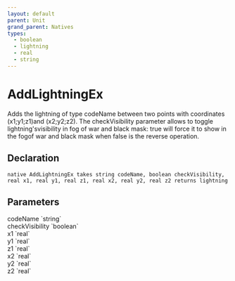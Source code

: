 ```yaml
---
layout: default
parent: Unit
grand_parent: Natives
types:
  - boolean
  - lightning
  - real
  - string
---
```


# AddLightningEx
Adds the lightning of type codeName between two points with coordinates (x1;y1;z1)and (x2;y2;z2). The checkVisibility parameter allows to toggle lightning'svisibility in fog of war and black mask: true will force it to show in the fogof war and black mask when false is the reverse operation.

## Declaration

```
native AddLightningEx takes string codeName, boolean checkVisibility, real x1, real y1, real z1, real x2, real y2, real z2 returns lightning
```

## Parameters
<dl>
  <dt>codeName `string`</dt>
  <dd></dd>

  <dt>checkVisibility `boolean`</dt>
  <dd></dd>

  <dt>x1 `real`</dt>
  <dd></dd>

  <dt>y1 `real`</dt>
  <dd></dd>

  <dt>z1 `real`</dt>
  <dd></dd>

  <dt>x2 `real`</dt>
  <dd></dd>

  <dt>y2 `real`</dt>
  <dd></dd>

  <dt>z2 `real`</dt>
  <dd></dd>
</dl>